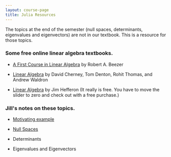 ```yaml
---
layout: course-page
title: Julia Resources
---
```


The topics at the end of the semester (null spaces, determinants, eigenvalues and eigenvectors) are not in our textbook. This is a resource for those topics.

### Some free online linear algebra textbooks.

* [A First Course in Linear Algebra](http://linear.pugetsound.edu/html/fcla.html) by Robert A. Beezer

* [Linear Algebra](https://www.math.ucdavis.edu/~linear/linear-guest.pdf) by David Cherney, Tom Denton, Rohit Thomas, and Andrew Waldron
  
* [Linear Algebra](https://hefferon.net/linearalgebra/) by Jim Hefferon (It really is free. You have to move the slider to zero and check out with a free purchase.)


### Jill's notes on these topics.

* [Motivating example](assets/worksheets/End-of-semester-plan.pdf)

* [Null Spaces](assets/worksheets/NullSpace.pdf)

* Determinants

* Eigenvalues and Eigenvectors
